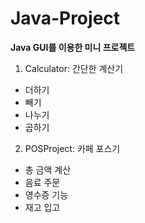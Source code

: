 # Java-Project
<b>Java GUI를 이용한 미니 프로젝트</b>
1. Calculator: 간단한 계산기
  - 더하기
  - 빼기
  - 나누기
  - 곱하기 
  
2. POSProject: 카페 포스기
 - 총 금액 계산
 - 음료 주문
 - 영수증 기능
 - 재고 입고
